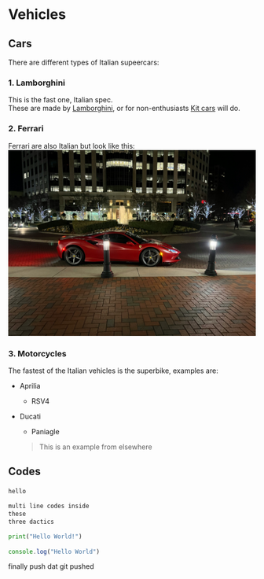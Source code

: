 # Vehicles

## Cars

There are different types of Italian supeercars:  

### 1. Lamborghini
This is the fast one, Italian spec.  
These are made by [Lamborghini](https://www.lamborghini.com/en-en), or for non-enthusiasts [Kit cars](https://www.duraflex-racing.com/lamborghini-replicas) will do.

### 2. Ferrari  
Ferrari are also Italian but look like this:  
![Red Ferrari Image](./images/ferrari.jpg)

### 3. Motorcycles  
The fastest of the Italian vehicles is the superbike, examples are:

- Aprilia
  - RSV4
- Ducati
  -  Paniagle


  > This is an example from elsewhere


## Codes

`hello`

```
multi line codes inside 
these 
three dactics
```

```python
print("Hello World!")
```

```js
console.log("Hello World")
```

finally push dat git
pushed 